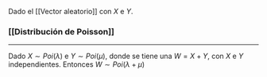 Dado el [[Vector aleatorio]] con $X$ e $Y$.

### [[Distribución de Poisson]]
---
Dado $X \sim Poi(\lambda)$ e $Y \sim Poi(\mu)$, donde se tiene una $W = X + Y$, con $X$ e $Y$ independientes. Entonces $W \sim Poi(\lambda + \mu)$
